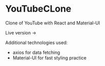 # YouTubeCLone
Clone of YouTube with React and Material-UI

Live version ->

Additional technologies used:
- axios for data fetching
- Material-UI for fast styling practice
